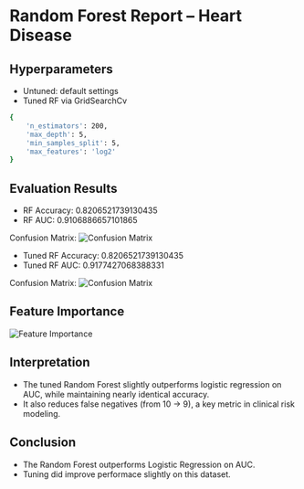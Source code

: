 # Random Forest Report – Heart Disease

## Hyperparameters

- Untuned: default settings
- Tuned RF via GridSearchCv

```bash
{
    'n_estimators': 200,
    'max_depth': 5,
    'min_samples_split': 5,
    'max_features': 'log2'
}
```

## Evaluation Results

- RF Accuracy: 0.8206521739130435
- RF AUC: 0.9106886657101865

Confusion Matrix:
![Confusion Matrix](/Users/manuelrodriguezsutil/Developer/health-risk/visuals/heart_disease/confusion_matrix_rf.png)

- Tuned RF Accuracy: 0.8206521739130435
- Tuned RF AUC: 0.9177427068388331

Confusion Matrix:
![Confusion Matrix](/Users/manuelrodriguezsutil/Developer/health-risk/visuals/heart_disease/tuned_confusion_matrix_rf.png)

## Feature Importance

![Feature Importance](/Users/manuelrodriguezsutil/Developer/health-risk/visuals/heart_disease/rf_importance.png)

## Interpretation

- The tuned Random Forest slightly outperforms logistic regression on AUC, while maintaining nearly identical accuracy.
- It also reduces false negatives (from 10 → 9), a key metric in clinical risk modeling.

## Conclusion
- The Random Forest outperforms Logistic Regression on AUC.
- Tuning did improve performace slightly on this dataset.
